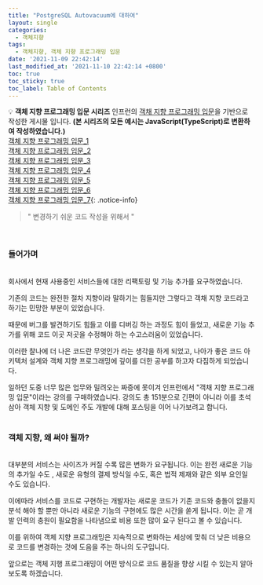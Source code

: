 ```yaml
---
title: "PostgreSQL Autovacuum에 대하여"
layout: single
categories:
  - 객체지향
tags:
  - 객체지향, 객체 지향 프로그래밍 입문
date: '2021-11-09 22:42:14'
last_modified_at: '2021-11-10 22:42:14 +0800'
toc: true
toc_sticky: true
toc_label: Table of Contents
---
```


💡 **객체 지향 프로그래밍 입문 시리즈** 인프런의 [객채 지향 프로그래밍 입문](https://www.inflearn.com/course/%EA%B0%9D%EC%B2%B4-%EC%A7%80%ED%96%A5-%ED%94%84%EB%A1%9C%EA%B7%B8%EB%9E%98%EB%B0%8D-%EC%9E%85%EB%AC%B8)을 기반으로 작성한 게시물 입니다. **(본 시리즈의 모든 예시는 JavaScript(TypeScript)로 변환하여 작성하였습니다.)**<br>
[객체 지향 프로그래밍 입문_1](https://www.notion.so/_1-54441a069e91437096990dc86e82d38c)<br>
[객체 지향 프로그래밍 입문_2](https://www.notion.so/_2-2475afa1ef5441a3b2c8443a6dd2fdcf)<br>
[객체 지향 프로그래밍 입문_3](https://www.notion.so/_3-9700449fc30c44cc85016510c08e8fff)<br>
[객체 지향 프로그래밍 입문_4](https://www.notion.so/_4-9fac4cd90869468eba6bac00971b2d8b)<br>
[객체 지향 프로그래밍 입문_5](https://www.notion.so/_5-88bcb5aafa0f45d08d30dcc76c73f409)<br>
[객체 지향 프로그래밍 입문_6](https://www.notion.so/_6-94e2069712f04ecd8c59871b0709b6ce)<br>
[객체 지향 프로그래밍 입문_7](https://www.notion.so/_7-35065f3f7f65490cada89ccfe6825d28){: .notice-info}

> " 변경하기 쉬운 코드 작성을 위해서 "
<br>

### 들어가며
<br>
회사에서 현재 사용중인 서비스들에 대한 리팩토링 및 기능 추가를 요구하였습니다.

기존의 코드는 완전한 절차 지향이라 말하기는 힘들지만 그렇다고 객채 지향 코드라고 하기는 민망한 부분이 있었습니다. 

때문에 버그를 발견하기도 힘들고 이를 디버깅 하는 과정도 힘이 들었고, 새로운 기능 추가를 위해 코드 이곳 저곳을 수정해야 하는 수고스러움이 있었습니다.

이러한 찰나에 더 나은 코드란 무엇인가 라는 생각을 하게 되었고, 나아가 좋은 코드 아키텍처 설계와 객체 지향 프로그래밍에 깊이를 더한 공부를 하고자 다짐하게 되었습니다.

일하던 도중 너무 많은 업무와 밀려오는 짜증에 못이겨 인프런에서 "객채 지향 프로그래밍 입문"이라는 강의를 구매하였습니다. 강의도 총 151분으로 긴편이 아니라 이를 초석 삼아 객체 지향 및 도메인 주도 개발에 대해 포스팅을 이어 나가보려고 합니다.
<br><br>

### 객체 지향, 왜 써야 될까?
<br>
대부분의 서비스는 사이즈가 커질 수록  많은 변화가 요구됩니다. 이는 완전 새로운 기능의 추가일 수도 , 새로운 유형의 결제 방식일 수도, 혹은 법적 제재와 같은 외부 요인일 수도 있습니다.

이에따라 서비스를 코드로 구현하는 개발자는 새로운 코드가 기존 코드와 충돌이 없을지 분석 해야 할 뿐만 아니라 새로운 기능의 구현에도 많은 시간을 쏟게 됩니다. 이는 곧 개발 인력의 충원이 필요함을 나타냄으로 비용 또한 많이 요구 된다고 볼 수 있습니다.

이를 위하여 객체 지향 프로그래밍은 지속적으로 변화하는 세상에 맞춰 더 낮은 비용으로 코드를 변경하는 것에 도음을 주는 하나의 도구입니다.

앞으로는 객체 지행 프로그래밍이 어떤 방식으로 코드 품질을 향상 시킬 수 있는지 알아보도록 하겠습니다.